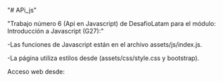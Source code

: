 "# APi_js" 

"Trabajo número 6 (Api en Javascript) de DesafioLatam para el módulo: Introducción a Javascript (G27):"

-Las funciones de Javascript están en el archivo assets/js/index.js.

-La página utiliza estilos desde (assets/css/style.css y bootstrap).

Acceso web desde:

[]()